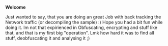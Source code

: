 <b>Welcome</b>

Just wanted to say, that you are doing an great Job with back tracking the Network traffic (or decompiling the sample) :)
Hope you had a bit fun while doing it. Im not that expirienced in Obfuscating, encrypting and stuff like that, and that is my first big "operation". Lmk how hard it was to find all stuff, deobfuscating it and analysing it ;)
